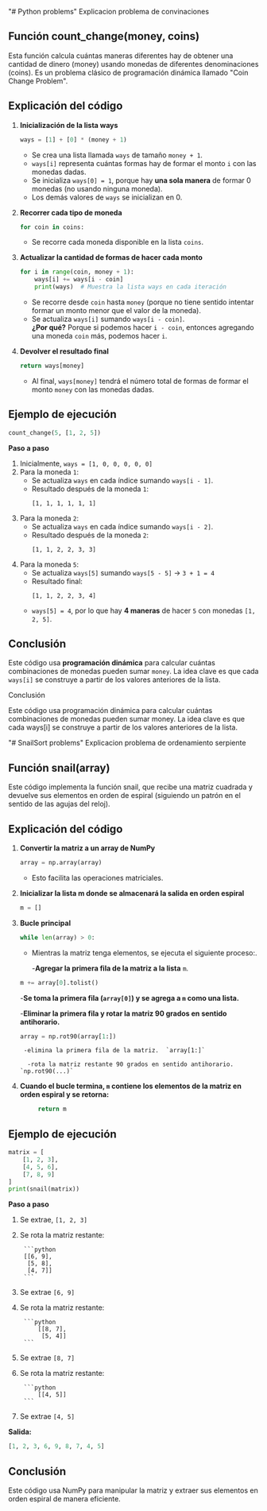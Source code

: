"# Python problems" 
Explicacion problema  de convinaciones

Función count_change(money, coins)
-----------------------------------
Esta función calcula cuántas maneras diferentes hay de obtener una cantidad de dinero (money) usando monedas de diferentes denominaciones (coins). Es un problema clásico de programación dinámica llamado "Coin Change Problem".

Explicación del código
-------------------------
1. **Inicialización de la lista ways**  
   ```python
   ways = [1] + [0] * (money + 1)
   ```
   - Se crea una lista llamada `ways` de tamaño `money + 1`.
   - `ways[i]` representa cuántas formas hay de formar el monto `i` con las monedas dadas.
   - Se inicializa `ways[0] = 1`, porque hay **una sola manera** de formar 0 monedas (no usando ninguna moneda).
   - Los demás valores de `ways` se inicializan en 0.

2. **Recorrer cada tipo de moneda**  
   ```python
   for coin in coins:
   ```
   - Se recorre cada moneda disponible en la lista `coins`.

3. **Actualizar la cantidad de formas de hacer cada monto**  
   ```python
   for i in range(coin, money + 1):
       ways[i] += ways[i - coin]
       print(ways)  # Muestra la lista ways en cada iteración
   ```
   - Se recorre desde `coin` hasta `money` (porque no tiene sentido intentar formar un monto menor que el valor de la moneda).
   - Se actualiza `ways[i]` sumando `ways[i - coin]`.  
     **¿Por qué?** Porque si podemos hacer `i - coin`, entonces agregando una moneda `coin` más, podemos hacer `i`.

4. **Devolver el resultado final**  
   ```python
   return ways[money]
   ```
   - Al final, `ways[money]` tendrá el número total de formas de formar el monto `money` con las monedas dadas.

Ejemplo de ejecución
---------------------
```python
count_change(5, [1, 2, 5])
```
**Paso a paso**
1. Inicialmente, `ways = [1, 0, 0, 0, 0, 0]`
2. Para la moneda `1`:
   - Se actualiza `ways` en cada índice sumando `ways[i - 1]`.
   - Resultado después de la moneda `1`:  
     ```
     [1, 1, 1, 1, 1, 1]
     ```
3. Para la moneda `2`:
   - Se actualiza `ways` en cada índice sumando `ways[i - 2]`.
   - Resultado después de la moneda `2`:  
     ```
     [1, 1, 2, 2, 3, 3]
     ```
4. Para la moneda `5`:
   - Se actualiza `ways[5]` sumando `ways[5 - 5]` → `3 + 1 = 4`
   - Resultado final:  
     ```
     [1, 1, 2, 2, 3, 4]
     ```
   - `ways[5] = 4`, por lo que hay **4 maneras** de hacer `5` con monedas `[1, 2, 5]`.

Conclusión
----------
Este código usa **programación dinámica** para calcular cuántas combinaciones de monedas pueden sumar `money`. La idea clave es que cada `ways[i]` se construye a partir de los valores anteriores de la lista.

Conclusión

Este código usa programación dinámica para calcular cuántas combinaciones de monedas pueden sumar money. La idea clave es que cada ways[i] se construye a partir de los valores anteriores de la lista.



"# SnailSort problems" 
Explicacion problema  de ordenamiento serpiente

Función snail(array)
-----------------------------------
Este código implementa la función snail, que recibe una matriz cuadrada y devuelve sus elementos en orden de espiral (siguiendo un patrón en el sentido de las agujas del reloj).

Explicación del código
-------------------------
1. **Convertir la matriz a un array de NumPy**  
   ```python
   array = np.array(array)
   ```
   - Esto facilita las operaciones matriciales.
   
2. **Inicializar la lista m donde se almacenará la salida en orden espiral**  
   ```python
   m = []
   ```
   
3. **Bucle principal**  
   ```python
   while len(array) > 0:
   ```
   - Mientras la matriz tenga elementos, se ejecuta el siguiente proceso:.
   
        -**Agregar la primera fila de la matriz a la lista**    `m`.
   ```python
   m += array[0].tolist()
   ```
   
   
      -**Se toma la primera fila (`array[0]`) y se agrega a `m` como una lista.**
       
      -**Eliminar la primera fila y rotar la matriz 90 grados en sentido antihorario.**
	 
   ```python
   array = np.rot90(array[1:])
   ```
   
        -elimina la primera fila de la matriz.  `array[1:]`
         
         -rota la matriz restante 90 grados en sentido antihorario.  `np.rot90(...)`
        
4. **Cuando el bucle termina,   `m`   contiene los elementos de la matriz en orden espiral y se retorna:**  

   ```python
		return m
   ```

Ejemplo de ejecución
---------------------
```python
matrix = [
    [1, 2, 3],
    [4, 5, 6],
    [7, 8, 9]
]
print(snail(matrix))
```
**Paso a paso**
1. Se extrae, `[1, 2, 3]`
2. Se rota la matriz restante:

		```python
		[[6, 9],
		 [5, 8],
		 [4, 7]]
		```

3. Se extrae `[6, 9]`

4. Se rota la matriz restante:

		```python
			[[8, 7],
			 [5, 4]]
		```
5. Se extrae `[8, 7]`

6. Se rota la matriz restante:

		```python
			[[4, 5]]
		```

5. Se extrae `[4, 5]`

**Salida:**
```python
[1, 2, 3, 6, 9, 8, 7, 4, 5]
```
Conclusión
----------
Este código usa NumPy para manipular la matriz y extraer sus elementos en orden espiral de manera eficiente.